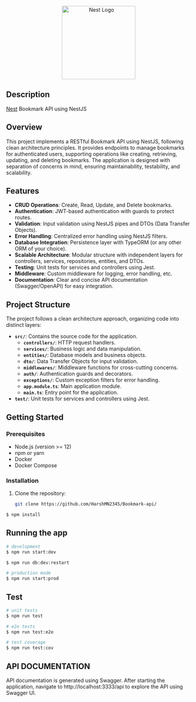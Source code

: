 <p align="center">
  <a href="http://nestjs.com/" target="blank"><img src="https://nestjs.com/img/logo-small.svg" width="200" alt="Nest Logo" /></a>
</p>

[circleci-image]: https://img.shields.io/circleci/build/github/nestjs/nest/master?token=abc123def456
[circleci-url]: https://circleci.com/gh/nestjs/nest

## Description

[Nest](https://github.com/HarshMN2345/Bookmark-api) Bookmark API using NestJS

## Overview

This project implements a RESTful Bookmark API using NestJS, following clean architecture principles. It provides endpoints to manage bookmarks for authenticated users, supporting operations like creating, retrieving, updating, and deleting bookmarks. The application is designed with separation of concerns in mind, ensuring maintainability, testability, and scalability.

## Features

- **CRUD Operations**: Create, Read, Update, and Delete bookmarks.
- **Authentication**: JWT-based authentication with guards to protect routes.
- **Validation**: Input validation using NestJS pipes and DTOs (Data Transfer Objects).
- **Error Handling**: Centralized error handling using NestJS filters.
- **Database Integration**: Persistence layer with TypeORM (or any other ORM of your choice).
- **Scalable Architecture**: Modular structure with independent layers for controllers, services, repositories, entities, and DTOs.
- **Testing**: Unit tests for services and controllers using Jest.
- **Middleware**: Custom middleware for logging, error handling, etc.
- **Documentation**: Clear and concise API documentation (Swagger/OpenAPI) for easy integration.

## Project Structure

The project follows a clean architecture approach, organizing code into distinct layers:

- **`src/`**: Contains the source code for the application.
  - **`controllers/`**: HTTP request handlers.
  - **`services/`**: Business logic and data manipulation.
  - **`entities/`**: Database models and business objects.
  - **`dto/`**: Data Transfer Objects for input validation.
  - **`middlewares/`**: Middleware functions for cross-cutting concerns.
  - **`auth/`**: Authentication guards and decorators.
  - **`exceptions/`**: Custom exception filters for error handling.
  - **`app.module.ts`**: Main application module.
  - **`main.ts`**: Entry point for the application.
- **`test/`**: Unit tests for services and controllers using Jest.

## Getting Started

### Prerequisites

- Node.js (version >= 12)
- npm or yarn
- Docker
- Docker Compose

### Installation

1. Clone the repository:

   ```bash
   git clone https://github.com/HarshMN2345/Bookmark-api/

```bash
$ npm install
```

## Running the app

```bash
# development
$ npm run start:dev

$ npm run db:dev:restart

# production mode
$ npm run start:prod
```

## Test

```bash
# unit tests
$ npm run test

# e2e tests
$ npm run test:e2e

# test coverage
$ npm run test:cov
```

## API DOCUMENTATION
API documentation is generated using Swagger. After starting the application, navigate to http://localhost:3333/api to explore the API using Swagger UI.